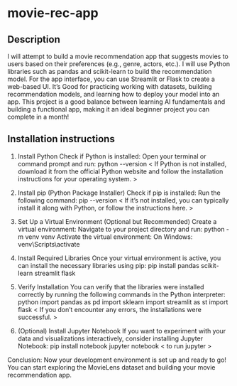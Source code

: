 # movie-rec-app

## Description
I will attempt to build a movie recommendation app that suggests movies to users based on their preferences (e.g., genre, actors, etc.). I will use Python libraries such as pandas and scikit-learn to build the recommendation model. For the app interface, you can use Streamlit or Flask to create a web-based UI. It’s Good for practicing working with datasets, building recommendation models, and learning how to deploy your model into an app. This project is a good balance between learning AI fundamentals and building a functional app, making it an ideal beginner project you can complete in a month!

## Installation instructions
1. Install Python
Check if Python is installed: Open your terminal or command prompt and run:
  python --version   < If Python is not installed, download it from the official Python website and follow the installation instructions for your operating system. >

2. Install pip (Python Package Installer)
Check if pip is installed: Run the following command:
  pip --version < If it’s not installed, you can typically install it along with Python, or follow the instructions here. >

3. Set Up a Virtual Environment (Optional but Recommended) 
Create a virtual environment: Navigate to your project directory and run:
  python -m venv venv
Activate the virtual environment:
On Windows:
venv\Scripts\activate

4. Install Required Libraries
Once your virtual environment is active, you can install the necessary libraries using pip:
   pip install pandas scikit-learn streamlit flask
   
5. Verify Installation
You can verify that the libraries were installed correctly by running the following commands in the Python interpreter:
  python
  import pandas as pd
  import sklearn
  import streamlit as st
  import flask     < If you don’t encounter any errors, the installations were successful. >

6. (Optional) Install Jupyter Notebook
If you want to experiment with your data and visualizations interactively, consider installing Jupyter Notebook:
  pip install notebook
  jupyter notebook < to run jupyter >

Conclusion: Now your development environment is set up and ready to go! You can start exploring the MovieLens dataset and building your movie recommendation app.








